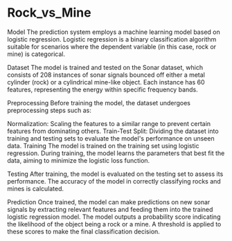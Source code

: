 # Rock_vs_Mine

Model
The prediction system employs a machine learning model based on logistic regression. Logistic regression is a binary classification algorithm suitable for scenarios where the dependent variable (in this case, rock or mine) is categorical.

Dataset
The model is trained and tested on the Sonar dataset, which consists of 208 instances of sonar signals bounced off either a metal cylinder (rock) or a cylindrical mine-like object. Each instance has 60 features, representing the energy within specific frequency bands.

Preprocessing
Before training the model, the dataset undergoes preprocessing steps such as:

Normalization: Scaling the features to a similar range to prevent certain features from dominating others.
Train-Test Split: Dividing the dataset into training and testing sets to evaluate the model's performance on unseen data.
Training
The model is trained on the training set using logistic regression. During training, the model learns the parameters that best fit the data, aiming to minimize the logistic loss function.

Testing
After training, the model is evaluated on the testing set to assess its performance. The accuracy of the model in correctly classifying rocks and mines is calculated.

Prediction
Once trained, the model can make predictions on new sonar signals by extracting relevant features and feeding them into the trained logistic regression model. The model outputs a probability score indicating the likelihood of the object being a rock or a mine. A threshold is applied to these scores to make the final classification decision.

